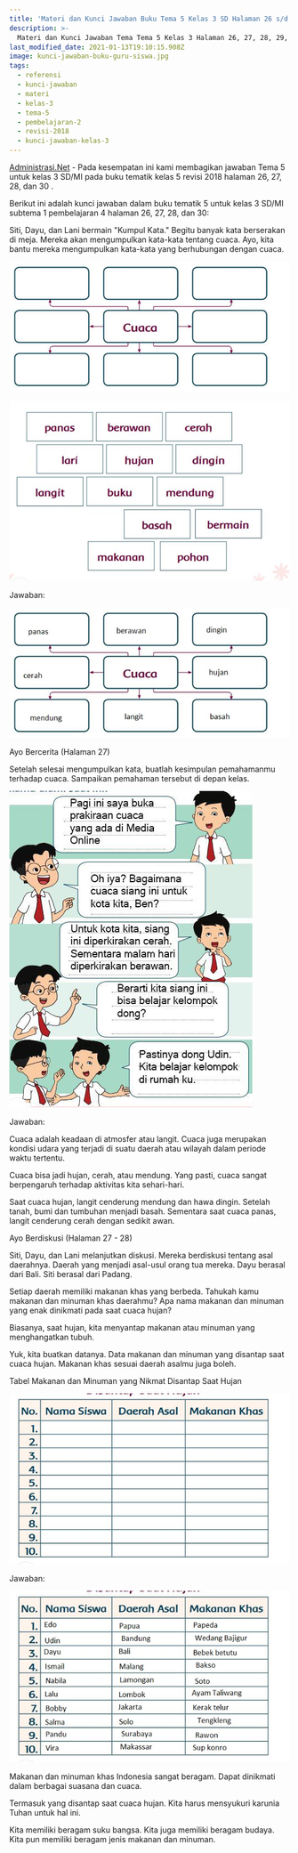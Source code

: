 ```yaml
---
title: 'Materi dan Kunci Jawaban Buku Tema 5 Kelas 3 SD Halaman 26 s/d 30'
description: >-
  Materi dan Kunci Jawaban Tema Tema 5 Kelas 3 Halaman 26, 27, 28, 29, dan 30 Buku Siswa SD Kurikulum 2018.
last_modified_date: 2021-01-13T19:10:15.908Z
image: kunci-jawaban-buku-guru-siswa.jpg
tags:
  - referensi
  - kunci-jawaban
  - materi
  - kelas-3
  - tema-5
  - pembelajaran-2
  - revisi-2018
  - kunci-jawaban-kelas-3
---
```



[Administrasi.Net](https://administrasi.net "Administrasi.Net") - Pada kesempatan ini kami membagikan jawaban Tema 5 untuk kelas 3 SD/MI pada buku tematik kelas 5 revisi 2018 halaman 26, 27, 28, dan 30 .

Berikut ini adalah kunci jawaban dalam buku tematik 5 untuk kelas 3 SD/MI subtema 1 pembelajaran 4 halaman 26, 27, 28, dan 30:

Siti, Dayu, dan Lani bermain "Kumpul Kata." Begitu banyak kata berserakan di meja. Mereka akan mengumpulkan kata-kata tentang cuaca. Ayo, kita bantu mereka mengumpulkan kata-kata yang berhubungan dengan cuaca.

![Soal Cuaca](/img/soal-cuaca.jpg "Soal Cuaca")

![Soal Cuaca](/img/soal-cuaca2.jpg "Soal Cuaca")

Jawaban:

![Cuaca Jawaban](/img/cuaca-jawaban.jpg "Jawaban Cuaca")

Ayo Bercerita (Halaman 27)

Setelah selesai mengumpulkan kata, buatlah kesimpulan pemahamanmu terhadap cuaca. Sampaikan pemahaman tersebut di depan kelas.

![Membuat Kesimpulan](/img/jawaban-tema-5-kelas-3-halaman-14.jpg "Membuat Kesimpulan")

Jawaban:

Cuaca adalah keadaan di atmosfer atau langit. Cuaca juga merupakan kondisi udara yang terjadi di suatu daerah atau wilayah dalam periode waktu tertentu.

Cuaca bisa jadi hujan, cerah, atau mendung. Yang pasti, cuaca sangat berpengaruh terhadap aktivitas kita sehari-hari.

Saat cuaca hujan, langit cenderung mendung dan hawa dingin. Setelah tanah, bumi dan tumbuhan menjadi basah. Sementara saat cuaca panas, langit cenderung cerah dengan sedikit awan.

Ayo Berdiskusi (Halaman 27 - 28)

Siti, Dayu, dan Lani melanjutkan diskusi. Mereka berdiskusi tentang asal daerahnya. Daerah yang menjadi asal-usul orang tua mereka. Dayu berasal dari Bali. Siti berasal dari Padang.

Setiap daerah memiliki makanan khas yang berbeda. Tahukah kamu makanan dan minuman khas daerahmu? Apa nama makanan dan minuman yang enak dinikmati pada saat cuaca hujan?

Biasanya, saat hujan, kita menyantap makanan atau minuman yang menghangatkan tubuh.

Yuk, kita buatkan datanya. Data makanan dan minuman yang disantap saat cuaca hujan. Makanan khas sesuai daerah asalmu juga boleh.

Tabel Makanan dan Minuman yang Nikmat Disantap Saat Hujan

![Soal Halaman 27-28](/img/tabel-makanan.jpg "Soal Halaman 27-28")

Jawaban:

![Jawaban halaman 27-28](/img/tabel-makanan-jawaban.jpg "Jawaban halaman 27-28")

Makanan dan minuman khas Indonesia sangat beragam. Dapat dinikmati dalam berbagai suasana dan cuaca.

Termasuk yang disantap saat cuaca hujan. Kita harus mensyukuri karunia Tuhan untuk hal ini.

Kita memiliki beragam suku bangsa. Kita juga memiliki beragam budaya. Kita pun memiliki beragam jenis makanan dan minuman.